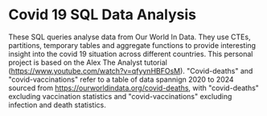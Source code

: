 # Covid 19 SQL Data Analysis

These SQL queries analyse data from Our World In Data. They use CTEs, partitions, temporary tables and aggregate functions to provide interesting insight into the covid 19 situation across different countries. This personal project is based on the Alex The Analyst tutorial (https://www.youtube.com/watch?v=qfyynHBFOsM). "Covid-deaths" and "covid-vaccinations" refer to a table of data spannign 2020 to 2024 sourced from https://ourworldindata.org/covid-deaths, with "covid-deaths" excluding vaccination statistics and "covid-vaccinations" excluding infection and death statistics.
